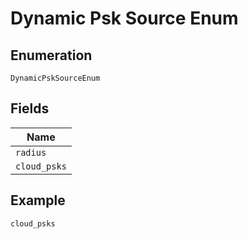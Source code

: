 
# Dynamic Psk Source Enum

## Enumeration

`DynamicPskSourceEnum`

## Fields

| Name |
|  --- |
| `radius` |
| `cloud_psks` |

## Example

```
cloud_psks
```

